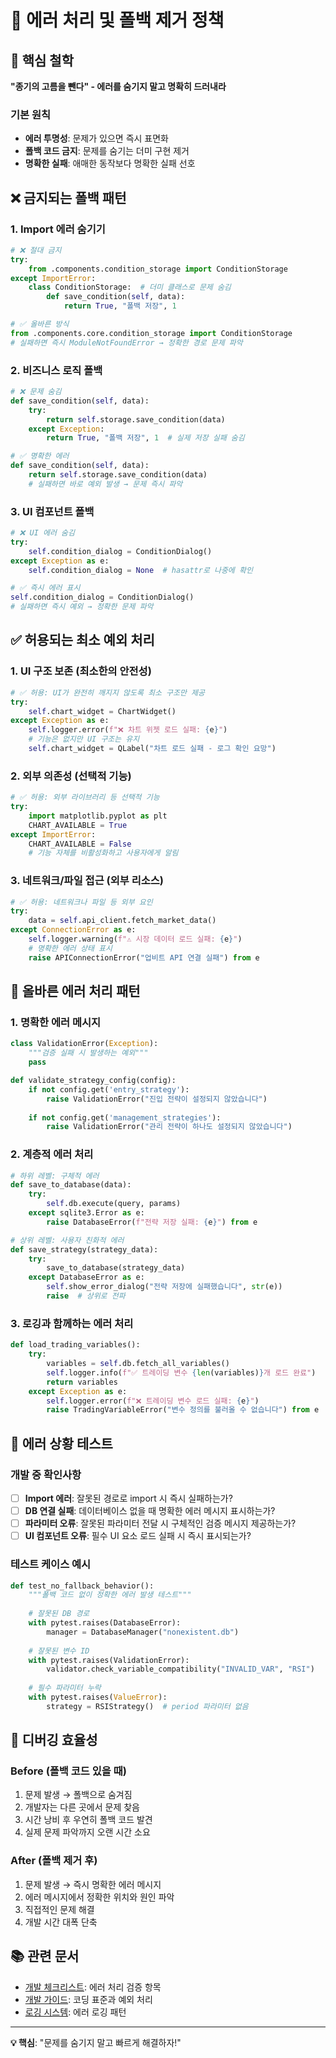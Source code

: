 # 🚨 에러 처리 및 폴백 제거 정책

## 🎯 핵심 철학

**"종기의 고름을 뺀다" - 에러를 숨기지 말고 명확히 드러내라**

### 기본 원칙
- **에러 투명성**: 문제가 있으면 즉시 표면화
- **폴백 코드 금지**: 문제를 숨기는 더미 구현 제거
- **명확한 실패**: 애매한 동작보다 명확한 실패 선호

## ❌ 금지되는 폴백 패턴

### 1. Import 에러 숨기기
```python
# ❌ 절대 금지
try:
    from .components.condition_storage import ConditionStorage
except ImportError:
    class ConditionStorage:  # 더미 클래스로 문제 숨김
        def save_condition(self, data):
            return True, "폴백 저장", 1

# ✅ 올바른 방식
from .components.core.condition_storage import ConditionStorage
# 실패하면 즉시 ModuleNotFoundError → 정확한 경로 문제 파악
```

### 2. 비즈니스 로직 폴백
```python
# ❌ 문제 숨김
def save_condition(self, data):
    try:
        return self.storage.save_condition(data)
    except Exception:
        return True, "폴백 저장", 1  # 실제 저장 실패 숨김

# ✅ 명확한 에러
def save_condition(self, data):
    return self.storage.save_condition(data)
    # 실패하면 바로 예외 발생 → 문제 즉시 파악
```

### 3. UI 컴포넌트 폴백
```python
# ❌ UI 에러 숨김
try:
    self.condition_dialog = ConditionDialog()
except Exception as e:
    self.condition_dialog = None  # hasattr로 나중에 확인

# ✅ 즉시 에러 표시
self.condition_dialog = ConditionDialog()
# 실패하면 즉시 예외 → 정확한 문제 파악
```

## ✅ 허용되는 최소 예외 처리

### 1. UI 구조 보존 (최소한의 안전성)
```python
# ✅ 허용: UI가 완전히 깨지지 않도록 최소 구조만 제공
try:
    self.chart_widget = ChartWidget()
except Exception as e:
    self.logger.error(f"❌ 차트 위젯 로드 실패: {e}")
    # 기능은 없지만 UI 구조는 유지
    self.chart_widget = QLabel("차트 로드 실패 - 로그 확인 요망")
```

### 2. 외부 의존성 (선택적 기능)
```python
# ✅ 허용: 외부 라이브러리 등 선택적 기능
try:
    import matplotlib.pyplot as plt
    CHART_AVAILABLE = True
except ImportError:
    CHART_AVAILABLE = False
    # 기능 자체를 비활성화하고 사용자에게 알림
```

### 3. 네트워크/파일 접근 (외부 리소스)
```python
# ✅ 허용: 네트워크나 파일 등 외부 요인
try:
    data = self.api_client.fetch_market_data()
except ConnectionError as e:
    self.logger.warning(f"⚠️ 시장 데이터 로드 실패: {e}")
    # 명확한 에러 상태 표시
    raise APIConnectionError("업비트 API 연결 실패") from e
```

## 🔧 올바른 에러 처리 패턴

### 1. 명확한 에러 메시지
```python
class ValidationError(Exception):
    """검증 실패 시 발생하는 예외"""
    pass

def validate_strategy_config(config):
    if not config.get('entry_strategy'):
        raise ValidationError("진입 전략이 설정되지 않았습니다")
    
    if not config.get('management_strategies'):
        raise ValidationError("관리 전략이 하나도 설정되지 않았습니다")
```

### 2. 계층적 에러 처리
```python
# 하위 레벨: 구체적 에러
def save_to_database(data):
    try:
        self.db.execute(query, params)
    except sqlite3.Error as e:
        raise DatabaseError(f"전략 저장 실패: {e}") from e

# 상위 레벨: 사용자 친화적 에러
def save_strategy(strategy_data):
    try:
        save_to_database(strategy_data)
    except DatabaseError as e:
        self.show_error_dialog("전략 저장에 실패했습니다", str(e))
        raise  # 상위로 전파
```

### 3. 로깅과 함께하는 에러 처리
```python
def load_trading_variables():
    try:
        variables = self.db.fetch_all_variables()
        self.logger.info(f"✅ 트레이딩 변수 {len(variables)}개 로드 완료")
        return variables
    except Exception as e:
        self.logger.error(f"❌ 트레이딩 변수 로드 실패: {e}")
        raise TradingVariableError("변수 정의를 불러올 수 없습니다") from e
```

## 🧪 에러 상황 테스트

### 개발 중 확인사항
- [ ] **Import 에러**: 잘못된 경로로 import 시 즉시 실패하는가?
- [ ] **DB 연결 실패**: 데이터베이스 없을 때 명확한 에러 메시지 표시하는가?
- [ ] **파라미터 오류**: 잘못된 파라미터 전달 시 구체적인 검증 메시지 제공하는가?
- [ ] **UI 컴포넌트 오류**: 필수 UI 요소 로드 실패 시 즉시 표시되는가?

### 테스트 케이스 예시
```python
def test_no_fallback_behavior():
    """폴백 코드 없이 정확한 에러 발생 테스트"""
    
    # 잘못된 DB 경로
    with pytest.raises(DatabaseError):
        manager = DatabaseManager("nonexistent.db")
    
    # 잘못된 변수 ID
    with pytest.raises(ValidationError):
        validator.check_variable_compatibility("INVALID_VAR", "RSI")
    
    # 필수 파라미터 누락
    with pytest.raises(ValueError):
        strategy = RSIStrategy()  # period 파라미터 없음
```

## 🚀 디버깅 효율성

### Before (폴백 코드 있을 때)
1. 문제 발생 → 폴백으로 숨겨짐
2. 개발자는 다른 곳에서 문제 찾음
3. 시간 낭비 후 우연히 폴백 코드 발견
4. 실제 문제 파악까지 오랜 시간 소요

### After (폴백 제거 후)
1. 문제 발생 → 즉시 명확한 에러 메시지
2. 에러 메시지에서 정확한 위치와 원인 파악
3. 직접적인 문제 해결
4. 개발 시간 대폭 단축

## 📚 관련 문서

- [개발 체크리스트](DEV_CHECKLIST.md): 에러 처리 검증 항목
- [개발 가이드](DEVELOPMENT_GUIDE_COMPACT.md): 코딩 표준과 예외 처리
- [로깅 시스템](LOGGING_SYSTEM.md): 에러 로깅 패턴

---
**💡 핵심**: "문제를 숨기지 말고 빠르게 해결하자!"
